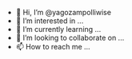 - 👋 Hi, I’m @yagozampolliwise
- 👀 I’m interested in ...
- 🌱 I’m currently learning ...
- 💞️ I’m looking to collaborate on ...
- 📫 How to reach me ...

<!---
yagozampolliwise/yagozampolliwise is a ✨ special ✨ repository because its `README.md` (this file) appears on your GitHub profile.
You can click the Preview link to take a look at your changes.
--->
